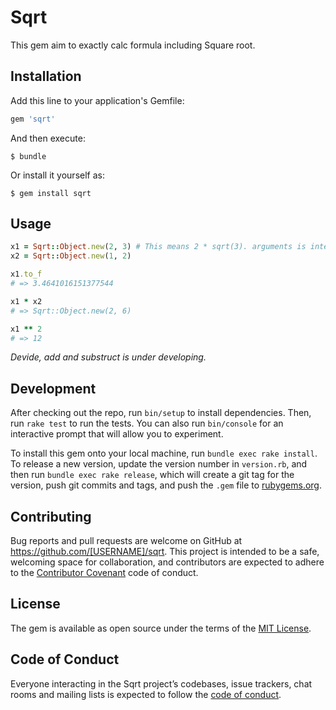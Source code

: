 # Sqrt

This gem aim to exactly calc formula including Square root.

## Installation

Add this line to your application's Gemfile:

```ruby
gem 'sqrt'
```

And then execute:

`$ bundle`

Or install it yourself as:

`$ gem install sqrt`

## Usage

```ruby
x1 = Sqrt::Object.new(2, 3) # This means 2 * sqrt(3). arguments is integer, float, rational, complex.
x2 = Sqrt::Object.new(1, 2)

x1.to_f
# => 3.4641016151377544

x1 * x2
# => Sqrt::Object.new(2, 6)

x1 ** 2
# => 12
```

*Devide, add and  substruct is under developing.*

## Development

After checking out the repo, run `bin/setup` to install dependencies. Then, run `rake test` to run the tests. You can also run `bin/console` for an interactive prompt that will allow you to experiment.

To install this gem onto your local machine, run `bundle exec rake install`. To release a new version, update the version number in `version.rb`, and then run `bundle exec rake release`, which will create a git tag for the version, push git commits and tags, and push the `.gem` file to [rubygems.org](https://rubygems.org).

## Contributing

Bug reports and pull requests are welcome on GitHub at https://github.com/[USERNAME]/sqrt. This project is intended to be a safe, welcoming space for collaboration, and contributors are expected to adhere to the [Contributor Covenant](http://contributor-covenant.org) code of conduct.

## License

The gem is available as open source under the terms of the [MIT License](https://opensource.org/licenses/MIT).

## Code of Conduct

Everyone interacting in the Sqrt project’s codebases, issue trackers, chat rooms and mailing lists is expected to follow the [code of conduct](https://github.com/[USERNAME]/sqrt/blob/master/CODE_OF_CONDUCT.md).
